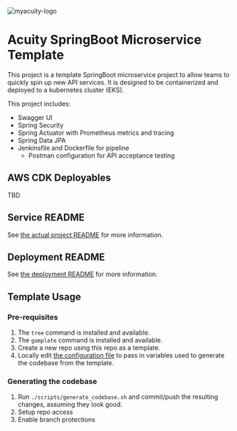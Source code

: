 ![myacuity-logo](https://myacuity.com/wp-content/uploads/2021/06/brand.svg)
# Acuity SpringBoot Microservice Template

This project is a template SpringBoot microservice project to allow teams to quickly spin up new API services.  It is designed to be containerized and deployed to a kubernetes cluster (EKS).

This project includes:
- Swagger UI
- Spring Security
- Spring Actuator with Prometheus metrics and tracing
- Spring Data JPA
- Jenkinsfile and Dockerfile for pipeline
  - Postman configuration for API acceptance testing

## AWS CDK Deployables
TBD

## Service README

See [the actual project README](README_PROJECT.md) for more information.

## Deployment README

See [the deployment README](tekton/README.md) for more information.

## Template Usage

### Pre-requisites

1. The `tree` command is installed and available.
2. The `gomplate` command is installed and available.
3. Create a new repo using this repo as a template.
4. Locally edit [the configuration file](template_config.yaml) to pass in variables used to generate the codebase from the template.

### Generating the codebase

1. Run `./scripts/generate_codebase.sh` and commit/push the resulting changes, assuming they look good.
2. Setup repo access
3. Enable branch protections

